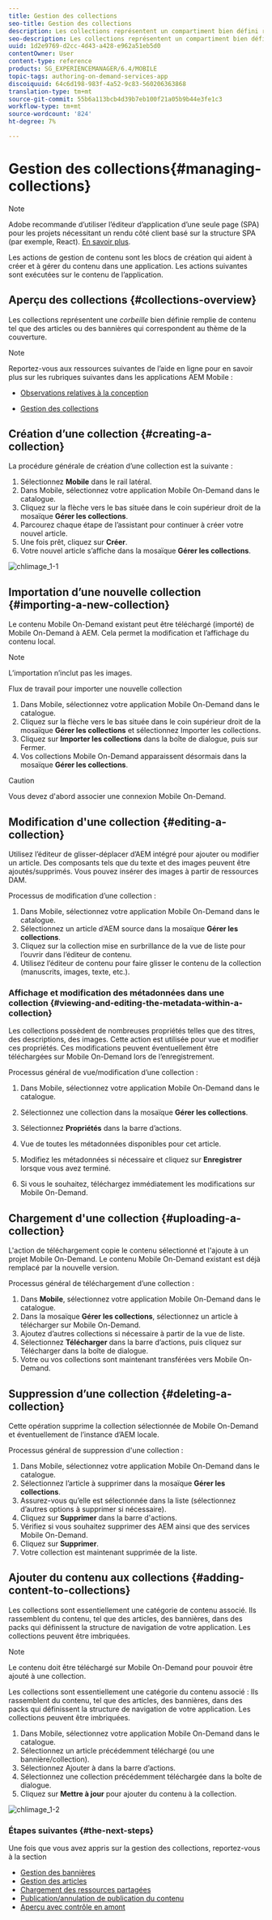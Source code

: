 ```yaml
---
title: Gestion des collections
seo-title: Gestion des collections
description: Les collections représentent un compartiment bien défini rempli de contenu tel que des articles ou des bannières qui s’adaptent au thème de la couverture. Consultez cette page pour en savoir plus.
seo-description: Les collections représentent un compartiment bien défini rempli de contenu tel que des articles ou des bannières qui s’adaptent au thème de la couverture. Consultez cette page pour en savoir plus.
uuid: 1d2e9769-d2cc-4d43-a428-e962a51eb5d0
contentOwner: User
content-type: reference
products: SG_EXPERIENCEMANAGER/6.4/MOBILE
topic-tags: authoring-on-demand-services-app
discoiquuid: 64c6d198-983f-4a52-9c83-560206363868
translation-type: tm+mt
source-git-commit: 55b6a113bcb4d39b7eb100f21a05b9b44e3fe1c3
workflow-type: tm+mt
source-wordcount: '824'
ht-degree: 7%

---
```



# Gestion des collections{#managing-collections}

>[!NOTE]
>
>Adobe recommande d’utiliser l’éditeur d’application d’une seule page (SPA) pour les projets nécessitant un rendu côté client basé sur la structure SPA (par exemple, React). [En savoir plus](/help/sites-developing/spa-overview.md).

Les actions de gestion de contenu sont les blocs de création qui aident à créer et à gérer du contenu dans une application. Les actions suivantes sont exécutées sur le contenu de l’application.

## Aperçu des collections {#collections-overview}

Les collections représentent une *corbeille* bien définie remplie de contenu tel que des articles ou des bannières qui correspondent au thème de la couverture.

>[!NOTE]
>
>Reportez-vous aux ressources suivantes de l’aide en ligne pour en savoir plus sur les rubriques suivantes dans les applications AEM Mobile :
>
>* [Observations relatives à la conception](https://helpx.adobe.com/digital-publishing-solution/help/design-app.html)
   >
   >
* [Gestion des collections](https://helpx.adobe.com/digital-publishing-solution/help/creating-collections.html)

>



## Création d’une collection {#creating-a-collection}

La procédure générale de création d’une collection est la suivante :

1. Sélectionnez **Mobile** dans le rail latéral.
1. Dans Mobile, sélectionnez votre application Mobile On-Demand dans le catalogue.
1. Cliquez sur la flèche vers le bas située dans le coin supérieur droit de la mosaïque **Gérer les collections**.
1. Parcourez chaque étape de l’assistant pour continuer à créer votre nouvel article.
1. Une fois prêt, cliquez sur **Créer**.
1. Votre nouvel article s’affiche dans la mosaïque **Gérer les collections**.

![chlimage_1-1](assets/chlimage_1-1.gif)

## Importation d’une nouvelle collection {#importing-a-new-collection}

Le contenu Mobile On-Demand existant peut être téléchargé (importé) de Mobile On-Demand à AEM. Cela permet la modification et l’affichage du contenu local.

>[!NOTE]
>
>L’importation n’inclut pas les images.

Flux de travail pour importer une nouvelle collection

1. Dans Mobile, sélectionnez votre application Mobile On-Demand dans le catalogue.
1. Cliquez sur la flèche vers le bas située dans le coin supérieur droit de la mosaïque **Gérer les collections** et sélectionnez Importer les collections.
1. Cliquez sur **Importer les collections** dans la boîte de dialogue, puis sur Fermer.
1. Vos collections Mobile On-Demand apparaissent désormais dans la mosaïque **Gérer les collections**.

>[!CAUTION]
>
>Vous devez d&#39;abord associer une connexion Mobile On-Demand.

## Modification d&#39;une collection {#editing-a-collection}

Utilisez l’éditeur de glisser-déplacer d’AEM intégré pour ajouter ou modifier un article. Des composants tels que du texte et des images peuvent être ajoutés/supprimés. Vous pouvez insérer des images à partir de ressources DAM.

Processus de modification d’une collection :

1. Dans Mobile, sélectionnez votre application Mobile On-Demand dans le catalogue.
1. Sélectionnez un article d’AEM source dans la mosaïque **Gérer les collections**.
1. Cliquez sur la collection mise en surbrillance de la vue de liste pour l’ouvrir dans l’éditeur de contenu.
1. Utilisez l’éditeur de contenu pour faire glisser le contenu de la collection (manuscrits, images, texte, etc.).

### Affichage et modification des métadonnées dans une collection {#viewing-and-editing-the-metadata-within-a-collection}

Les collections possèdent de nombreuses propriétés telles que des titres, des descriptions, des images. Cette action est utilisée pour vue et modifier ces propriétés. Ces modifications peuvent éventuellement être téléchargées sur Mobile On-Demand lors de l’enregistrement.

Processus général de vue/modification d’une collection :

1. Dans Mobile, sélectionnez votre application Mobile On-Demand dans le catalogue.
1. Sélectionnez une collection dans la mosaïque **Gérer les collections**.

1. Sélectionnez **Propriétés** dans la barre d’actions.
1. Vue de toutes les métadonnées disponibles pour cet article.
1. Modifiez les métadonnées si nécessaire et cliquez sur **Enregistrer** lorsque vous avez terminé.
1. Si vous le souhaitez, téléchargez immédiatement les modifications sur Mobile On-Demand.

## Chargement d&#39;une collection {#uploading-a-collection}

L&#39;action de téléchargement copie le contenu sélectionné et l&#39;ajoute à un projet Mobile On-Demand. Le contenu Mobile On-Demand existant est déjà remplacé par la nouvelle version.

Processus général de téléchargement d’une collection :

1. Dans **Mobile**, sélectionnez votre application Mobile On-Demand dans le catalogue.
1. Dans la mosaïque **Gérer les collections**, sélectionnez un article à télécharger sur Mobile On-Demand.
1. Ajoutez d’autres collections si nécessaire à partir de la vue de liste.
1. Sélectionnez **Télécharger** dans la barre d’actions, puis cliquez sur Télécharger dans la boîte de dialogue.
1. Votre ou vos collections sont maintenant transférées vers Mobile On-Demand.

## Suppression d’une collection {#deleting-a-collection}

Cette opération supprime la collection sélectionnée de Mobile On-Demand et éventuellement de l’instance d’AEM locale.

Processus général de suppression d&#39;une collection :

1. Dans Mobile, sélectionnez votre application Mobile On-Demand dans le catalogue.
1. Sélectionnez l’article à supprimer dans la mosaïque **Gérer les collections**.
1. Assurez-vous qu’elle est sélectionnée dans la liste (sélectionnez d’autres options à supprimer si nécessaire).
1. Cliquez sur **Supprimer** dans la barre d&#39;actions.
1. Vérifiez si vous souhaitez supprimer des AEM ainsi que des services Mobile On-Demand.
1. Cliquez sur **Supprimer**.
1. Votre collection est maintenant supprimée de la liste.

## Ajouter du contenu aux collections {#adding-content-to-collections}

Les collections sont essentiellement une catégorie de contenu associé. Ils rassemblent du contenu, tel que des articles, des bannières, dans des packs qui définissent la structure de navigation de votre application. Les collections peuvent être imbriquées.

>[!NOTE]
>
>Le contenu doit être téléchargé sur Mobile On-Demand pour pouvoir être ajouté à une collection.

Les collections sont essentiellement une catégorie du contenu associé : Ils rassemblent du contenu, tel que des articles, des bannières, dans des packs qui définissent la structure de navigation de votre application. Les collections peuvent être imbriquées.

1. Dans Mobile, sélectionnez votre application Mobile On-Demand dans le catalogue.
1. Sélectionnez un article précédemment téléchargé (ou une bannière/collection).
1. Sélectionnez Ajouter à dans la barre d’actions.
1. Sélectionnez une collection précédemment téléchargée dans la boîte de dialogue.
1. Cliquez sur **Mettre à jour** pour ajouter du contenu à la collection.

![chlimage_1-2](assets/chlimage_1-2.gif)

### Étapes suivantes {#the-next-steps}

Une fois que vous avez appris sur la gestion des collections, reportez-vous à la section

* [Gestion des bannières](/help/mobile/mobile-on-demand-managing-banners.md)
* [Gestion des articles](/help/mobile/mobile-on-demand-managing-articles.md)
* [Chargement des ressources partagées](/help/mobile/mobile-on-demand-shared-resources.md)
* [Publication/annulation de publication du contenu](/help/mobile/mobile-on-demand-publishing-unpublishing.md)
* [Aperçu avec contrôle en amont](/help/mobile/aem-mobile-manage-ondemand-services.md)
